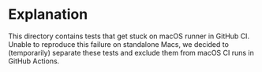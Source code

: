 # Explanation
This directory contains tests that get stuck on macOS runner in GitHub CI. Unable to reproduce this failure on standalone Macs, we decided to (temporarily) separate these tests and exclude them from macOS CI runs in GitHub Actions.
